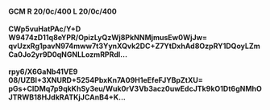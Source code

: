 #### GCM R 20/0c/400 L 20/0c/400
**CWp5vuHatPAc/Y+D**<br/>**W9474zD11q8eYPR/OpizLyQzWj8PkNNMjmusEw0WjJw=**<br/>**qvUzxRg1pavN974mww7t3YynXQvk2DC+Z7YtDxhAd8OzpRY1DQoyLZmCa0Jo2yr9D0qNGNLLozmRPRdl...**<br/><br/>
**rpy6/X6GaNb41VE9**<br/>**08/UZBI+3XNURD+5254PbxKn7A09H1eEfeFJYBpZtXU=**<br/>**pGs+ClDMq7p9qkKhSy3eu/Wuk0rV3Vb3acz0uwEdcJTk9kO1Dt6gNMhOJTRWB18HJdkRATKjJCAnB4+K...**